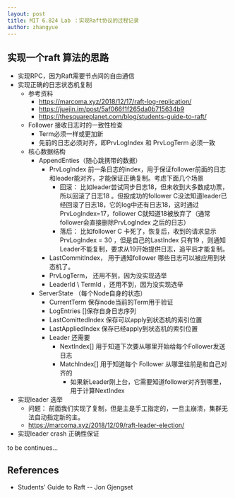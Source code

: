 ```yaml
---
layout: post
title: MIT 6.824 Lab ：实现Raft协议的过程记录
author: zhangyue
---
```

## 实现一个raft 算法的思路
	
* 实现RPC，因为Raft需要节点间的自由通信
* 实现正确的日志状态机复制
    * 参考资料
        * https://marcoma.xyz/2018/12/17/raft-log-replication/
        * https://juejin.im/post/5af066f1f265da0b715634b9
        * https://thesquareplanet.com/blog/students-guide-to-raft/
    * Follower 接收日志时的一致性检查
        * Term必须一样或更加新
        * 先前的日志必须对齐，即PrvLogIndex 和 PrvLogTerm 必须一致
    * 核心数据结构
        * AppendEnties（随心跳携带的数据）
            * PrvLogIndex 前一条日志的index，用于保证follower前面的日志和leader能对齐，才能保证正确复制。考虑下面几个场景
                * 回滚： 比如leader尝试同步日志18，但未收到大多数成功票，所以回滚了日志18 。但投成功的follower C没法知道leader已经回滚了日志18，它的log中还有日志18，这时通过PrvLogIndex=17，follower C就知道18被放弃了（通常follower会直接删除PrvLogIndex 之后的日志）
                * 落后： 比如follower C 卡死了，恢复后，收到的请求显示 PrvLogIndex = 30 ，但是自己的LastIndex 只有19 ，则通知Leader不能复制，要求从19开始提供日志，追平后才能复制。
            * LastCommitIndex， 用于通知follower 哪些日志可以被应用到状态机了。
            * PrvLogTerm， 还用不到，因为没实现选举
            * LeaderId \ TermId ，还用不到，因为没实现选举
        * ServerState （每个Node自身的状态）
            * CurrentTerm 保存node当前的Term用于验证
            * LogEntries []保存自身日志序列
            * LastComittedIndex 保存可以apply到状态机的索引位置
            * LastAppliedIndex 保存已经apply到状态机的索引位置
            * Leader 还需要
                * NextIndex[]  用于知道下次要从哪里开始给每个Follower发送日志
                * MatchIndex[]  用于知道每个 Follower 从哪里往前是和自己对齐的
                    * 如果新Leader刚上台，它需要知道follower对齐到哪里，用于计算NextIndex
* 实现leader 选举
    * 问题： 前面我们实现了复制，但是主是手工指定的，一旦主崩溃，集群无法自动指定新的主。
    * https://marcoma.xyz/2018/12/09/raft-leader-election/
* 实现leader crash 正确性保证

to be continues...

## References
* Students' Guide to Raft -- Jon Gjengset